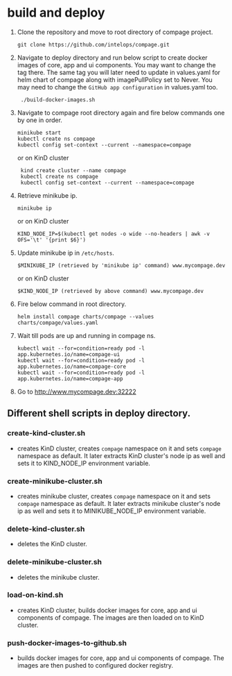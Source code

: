 # build and deploy
1. Clone the repository and move to root directory of compage project.
    ```shell
    git clone https://github.com/intelops/compage.git
    ```
   
2. Navigate to deploy directory and run below script to create docker images of core, app and ui components. You may want to change the tag there. The same tag you will later need to update in values.yaml for helm chart of compage along with imagePullPolicy set to Never. You may need to change the `GitHub app configuration` in values.yaml too.
   ```shell
    ./build-docker-images.sh   
   ```
   
3. Navigate to compage root directory again and fire below commands one by one in order.
    ```shell
    minikube start
    kubectl create ns compage
    kubectl config set-context --current --namespace=compage
    ```
   or on KinD cluster
   ```shell
    kind create cluster --name compage
    kubectl create ns compage
    kubectl config set-context --current --namespace=compage
   ```

4. Retrieve minikube ip.
   ```shell
   minikube ip
   ```
   or on KinD cluster
   ```shell
   KIND_NODE_IP=$(kubectl get nodes -o wide --no-headers | awk -v OFS='\t' '{print $6}')
   ```
   
5. Update minikube ip in `/etc/hosts`.
   ```shell
   $MINIKUBE_IP (retrieved by 'minikube ip' command) www.mycompage.dev
   ```
   or on KinD cluster
   ```shell
   $KIND_NODE_IP (retrieved by above command) www.mycompage.dev
   ```
   
6. Fire below command in root directory.
   ```shell
   helm install compage charts/compage --values charts/compage/values.yaml
   ```

7. Wait till pods are up and running in compage ns.
   ```shell
   kubectl wait --for=condition=ready pod -l app.kubernetes.io/name=compage-ui
   kubectl wait --for=condition=ready pod -l app.kubernetes.io/name=compage-core
   kubectl wait --for=condition=ready pod -l app.kubernetes.io/name=compage-app
   ```
   
8. Go to  http://www.mycompage.dev:32222 

## Different shell scripts in deploy directory.
### create-kind-cluster.sh
- creates KinD cluster, creates `compage` namespace on it and sets `compage` namespace as default. It later extracts KinD cluster's node ip as well and sets it to KIND_NODE_IP environment variable.
 
### create-minikube-cluster.sh
- creates minikube cluster, creates `compage` namespace on it and sets `compage` namespace as default. It later extracts minikube cluster's node ip as well and sets it to MINIKUBE_NODE_IP environment variable.

### delete-kind-cluster.sh
- deletes the KinD cluster.

### delete-minikube-cluster.sh
- deletes the minikube cluster.

### load-on-kind.sh
- creates KinD cluster, builds docker images for core, app and ui components of compage. The images are then loaded on to KinD cluster. 

### push-docker-images-to-github.sh
- builds docker images for core, app and ui components of compage. The images are then pushed to configured docker registry.